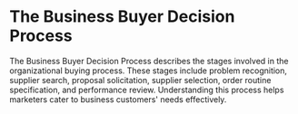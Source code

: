 # The Business Buyer Decision Process
The Business Buyer Decision Process describes the stages involved in the organizational buying process. These stages include problem recognition, supplier search, proposal solicitation, supplier selection, order routine specification, and performance review. Understanding this process helps marketers cater to business customers' needs effectively.
